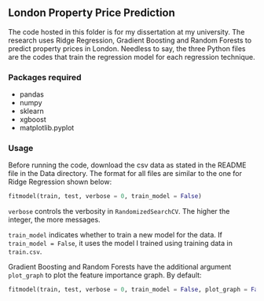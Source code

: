 ## London Property Price Prediction

The code hosted in this folder is for my dissertation at my university. The research uses Ridge Regression, Gradient Boosting and Random Forests to predict property prices in London. Needless to say, the three Python files are the codes that train the regression model for each regression technique. 

### Packages required
- pandas
- numpy
- sklearn
- xgboost
- matplotlib.pyplot

### Usage
Before running the code, download the csv data as stated in the README file in the Data directory. The format for all files are similar to the one for Ridge Regression shown below:

```python
fitmodel(train, test, verbose = 0, train_model = False)
```

`verbose` controls the verbosity in `RandomizedSearchCV`. The higher the integer, the more messages.

`train_model` indicates whether to train a new model for the data. If `train_model = False`, it uses the model I trained using training data in `train.csv`.

Gradient Boosting and Random Forests have the additional argument `plot_graph` to plot the feature importance graph. By default:

```python
fitmodel(train, test, verbose = 0, train_model = False, plot_graph = False)
```